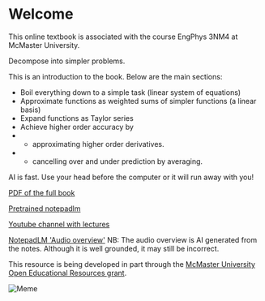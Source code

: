 
# Welcome

This online textbook is associated with the course EngPhys 3NM4 at McMaster University. 

Decompose into simpler problems. 

This is an introduction to the book. Below are the main sections:

* Boil everything down to a simple task (linear system of equations)
* Approximate functions as weighted sums of simpler functions (a linear basis)
* Expand functions as Taylor series 
* Achieve higher order accuracy by 
* * approximating higher order derivatives.
* * cancelling over and under prediction by averaging. 

AI is fast. Use your head before the computer or it will run away with you! 

[PDF of the full book](_static/book.pdf)

[Pretrained notepadlm](https://notebooklm.google.com/notebook/31dca965-3ce5-42e2-b423-c04bd11bfc98)

[Youtube channel with lectures](https://www.youtube.com/@McMaster_EngPhys3NM4)

[NotepadLM 'Audio overview'](https://notebooklm.google.com/notebook/a1f51dab-a729-4dfb-b94b-965be763a7b1/audio)
NB: The audio overview is AI generated from the notes. Although it is well grounded, it may still be incorrect.

This resource is being developed in part through the [McMaster University Open Educational Resources grant](https://mi.mcmaster.ca/oer-grant).

![Meme](Meme.png)
